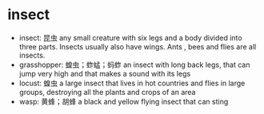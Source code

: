 # insect

- insect: 昆虫 any small creature with six legs and a body divided into three parts. Insects usually also have wings. Ants , bees and flies are all insects.
- grasshopper: 蝗虫；蚱蜢；蚂蚱 an insect with long back legs, that can jump very high and that makes a sound with its legs
- locust: 蝗虫 a large insect that lives in hot countries and flies in large groups, destroying all the plants and crops of an area
- wasp: 黄蜂；胡蜂 a black and yellow flying insect that can sting

